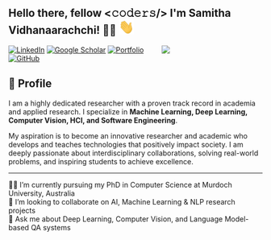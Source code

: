 <h2> Hello there, fellow <𝚌𝚘𝚍𝚎𝚛𝚜/> I'm Samitha Vidhanaarachchi! 👨‍💻 <img src="https://raw.githubusercontent.com/ABSphreak/ABSphreak/master/gifs/Hi.gif" width="30px"></h2>

<img align='right' src='https://user-images.githubusercontent.com/5713670/87202985-820dcb80-c2b6-11ea-9f56-7ec461c497c3.gif' width='200"'>

[![LinkedIn](https://img.shields.io/badge/LinkedIn-Profile-blue)](https://linkedin.com/in/samitha-vidhana-arachchi/)
[![Google Scholar](https://img.shields.io/badge/Google%20Scholar-Profile-lightgrey)](https://scholar.google.com/citations?user=FGlT1w0AAAAJ&hl=en)
[![Portfolio](https://img.shields.io/badge/Website-Portfolio-green)](https://samitha-vidhanaarachchi.netlify.app/)
[![GitHub](https://img.shields.io/badge/GitHub-Samitha--Vidhanaarachchi-black)](https://github.com/Samitha-Vidhanaarachchi)

## 🔹 Profile  

I am a highly dedicated researcher with a proven track record in academia and applied research. I specialize in **Machine Learning, Deep Learning, Computer Vision, HCI, and Software Engineering**.  

My aspiration is to become an innovative researcher and academic who develops and teaches technologies that positively impact society. I am deeply passionate about interdisciplinary collaborations, solving real-world problems, and inspiring students to achieve excellence.  

---
👨‍💻 I’m currently pursuing my PhD in Computer Science at Murdoch University, Australia  
🤝 I’m looking to collaborate on AI, Machine Learning & NLP research projects  
💬 Ask me about Deep Learning, Computer Vision, and Language Model-based QA systems  



###
